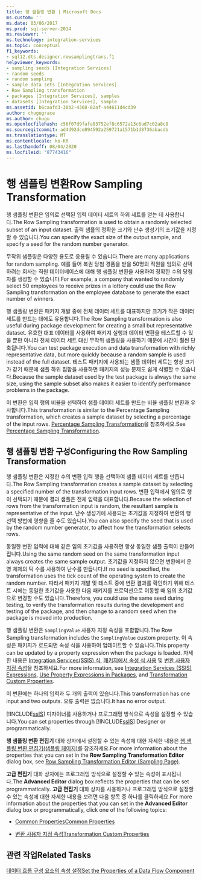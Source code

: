 ```yaml
---
title: 행 샘플링 변환 | Microsoft Docs
ms.custom: ''
ms.date: 03/06/2017
ms.prod: sql-server-2014
ms.reviewer: ''
ms.technology: integration-services
ms.topic: conceptual
f1_keywords:
- sql12.dts.designer.rowsamplingtrans.f1
helpviewer_keywords:
- sampling seeds [Integration Services]
- random seeds
- random sampling
- sample data sets [Integration Services]
- Row Sampling transformation
- packages [Integration Services], samples
- datasets [Integration Services], sample
ms.assetid: b6caafd3-30b2-4368-82af-a44611d4cd39
author: chugugrace
ms.author: chugu
ms.openlocfilehash: c56f07d9fafa03752ef8c6572a13c6ad7c02a8c8
ms.sourcegitcommit: ad4d92dce894592a259721a1571b1d8736abacdb
ms.translationtype: MT
ms.contentlocale: ko-KR
ms.lasthandoff: 08/04/2020
ms.locfileid: "87743416"
---
```

# <a name="row-sampling-transformation"></a><span data-ttu-id="a2a8d-102">행 샘플링 변환</span><span class="sxs-lookup"><span data-stu-id="a2a8d-102">Row Sampling Transformation</span></span>
  <span data-ttu-id="a2a8d-103">행 샘플링 변환은 임의로 선택된 입력 데이터 세트의 하위 세트를 얻는 데 사용합니다.</span><span class="sxs-lookup"><span data-stu-id="a2a8d-103">The Row Sampling transformation is used to obtain a randomly selected subset of an input dataset.</span></span> <span data-ttu-id="a2a8d-104">출력 샘플의 정확한 크기와 난수 생성기의 초기값을 지정할 수 있습니다.</span><span class="sxs-lookup"><span data-stu-id="a2a8d-104">You can specify the exact size of the output sample, and specify a seed for the random number generator.</span></span>  
  
 <span data-ttu-id="a2a8d-105">무작위 샘플링은 다양한 용도로 응용될 수 있습니다.</span><span class="sxs-lookup"><span data-stu-id="a2a8d-105">There are many applications for random sampling.</span></span> <span data-ttu-id="a2a8d-106">예를 들어 복권 당첨 경품을 받을 50명의 직원을 임의로 선택하려는 회사는 직원 데이터베이스에 대해 행 샘플링 변환을 사용하여 정확한 수의 당첨자를 생성할 수 있습니다.</span><span class="sxs-lookup"><span data-stu-id="a2a8d-106">For example, a company that wanted to randomly select 50 employees to receive prizes in a lottery could use the Row Sampling transformation on the employee database to generate the exact number of winners.</span></span>  
  
 <span data-ttu-id="a2a8d-107">행 샘플링 변환은 패키지 개발 중에 전체 데이터 세트를 대표하지만 크기가 작은 데이터 세트를 만드는 데에도 유용합니다.</span><span class="sxs-lookup"><span data-stu-id="a2a8d-107">The Row Sampling transformation is also useful during package development for creating a small but representative dataset.</span></span> <span data-ttu-id="a2a8d-108">유효한 대표 데이터를 사용하여 패키지 실행과 데이터 변환을 테스트할 수 있을 뿐만 아니라 전체 데이터 세트 대신 무작위 샘플링을 사용하기 때문에 시간이 훨씬 단축됩니다.</span><span class="sxs-lookup"><span data-stu-id="a2a8d-108">You can test package execution and data transformation with richly representative data, but more quickly because a random sample is used instead of the full dataset.</span></span> <span data-ttu-id="a2a8d-109">테스트 패키지에 사용되는 샘플 데이터 세트는 항상 크기가 같기 때문에 샘플 하위 집합을 사용하면 패키지의 성능 문제도 쉽게 식별할 수 있습니다.</span><span class="sxs-lookup"><span data-stu-id="a2a8d-109">Because the sample dataset used by the test package is always the same size, using the sample subset also makes it easier to identify performance problems in the package.</span></span>  
  
 <span data-ttu-id="a2a8d-110">이 변환은 입력 행의 비율을 선택하여 샘플 데이터 세트를 만드는 비율 샘플링 변환과 유사합니다.</span><span class="sxs-lookup"><span data-stu-id="a2a8d-110">This transformation is similar to the Percentage Sampling transformation, which creates a sample dataset by selecting a percentage of the input rows.</span></span> <span data-ttu-id="a2a8d-111">[Percentage Sampling Transformation](percentage-sampling-transformation.md)을 참조하세요.</span><span class="sxs-lookup"><span data-stu-id="a2a8d-111">See [Percentage Sampling Transformation](percentage-sampling-transformation.md).</span></span>  
  
## <a name="configuring-the-row-sampling-transformation"></a><span data-ttu-id="a2a8d-112">행 샘플링 변환 구성</span><span class="sxs-lookup"><span data-stu-id="a2a8d-112">Configuring the Row Sampling Transformation</span></span>  
 <span data-ttu-id="a2a8d-113">행 샘플링 변환은 지정한 수의 변환 입력 행을 선택하여 샘플 데이터 세트를 만듭니다.</span><span class="sxs-lookup"><span data-stu-id="a2a8d-113">The Row Sampling transformation creates a sample dataset by selecting a specified number of the transformation input rows.</span></span> <span data-ttu-id="a2a8d-114">변환 입력에서 임의로 행이 선택되기 때문에 결과 샘플은 전체 입력을 대표합니다.</span><span class="sxs-lookup"><span data-stu-id="a2a8d-114">Because the selection of rows from the transformation input is random, the resultant sample is representative of the input.</span></span> <span data-ttu-id="a2a8d-115">난수 생성기에 사용되는 초기값을 지정하여 변환의 행 선택 방법에 영향을 줄 수도 있습니다.</span><span class="sxs-lookup"><span data-stu-id="a2a8d-115">You can also specify the seed that is used by the random number generator, to affect how the transformation selects rows.</span></span>  
  
 <span data-ttu-id="a2a8d-116">동일한 변환 입력에 대해 같은 임의 초기값을 사용하면 항상 동일한 샘플 출력이 만들어집니다.</span><span class="sxs-lookup"><span data-stu-id="a2a8d-116">Using the same random seed on the same transformation input always creates the same sample output.</span></span> <span data-ttu-id="a2a8d-117">초기값을 지정하지 않으면 변환에서 운영 체제의 틱 수를 사용하여 난수를 만듭니다.</span><span class="sxs-lookup"><span data-stu-id="a2a8d-117">If no seed is specified, the transformation uses the tick count of the operating system to create the random number.</span></span> <span data-ttu-id="a2a8d-118">따라서 패키지 개발 및 테스트 중에 변환 결과를 확인하기 위해 테스트 시에는 동일한 초기값을 사용한 다음 패키지를 프로덕션으로 이동할 때 임의 초기값으로 변경할 수도 있습니다.</span><span class="sxs-lookup"><span data-stu-id="a2a8d-118">Therefore, you could use the same seed during testing, to verify the transformation results during the development and testing of the package, and then change to a random seed when the package is moved into production.</span></span>  
  
 <span data-ttu-id="a2a8d-119">행 샘플링 변환은 `SamplingValue` 사용자 지정 속성을 포함합니다.</span><span class="sxs-lookup"><span data-stu-id="a2a8d-119">The Row Sampling transformation includes the `SamplingValue` custom property.</span></span> <span data-ttu-id="a2a8d-120">이 속성은 패키지가 로드되면 속성 식을 사용하여 업데이트할 수 있습니다.</span><span class="sxs-lookup"><span data-stu-id="a2a8d-120">This property can be updated by a property expression when the package is loaded.</span></span> <span data-ttu-id="a2a8d-121">자세한 내용은 [Integration Services&#40;SSIS&#41; 식](../../expressions/integration-services-ssis-expressions.md), [패키지에서 속성 식 사용](../../expressions/use-property-expressions-in-packages.md) 및 [변환 사용자 지정 속성](transformation-custom-properties.md)을 참조하세요.</span><span class="sxs-lookup"><span data-stu-id="a2a8d-121">For more information, see [Integration Services &#40;SSIS&#41; Expressions](../../expressions/integration-services-ssis-expressions.md), [Use Property Expressions in Packages](../../expressions/use-property-expressions-in-packages.md), and [Transformation Custom Properties](transformation-custom-properties.md).</span></span>  
  
 <span data-ttu-id="a2a8d-122">이 변환에는 하나의 입력과 두 개의 출력이 있습니다.</span><span class="sxs-lookup"><span data-stu-id="a2a8d-122">This transformation has one input and two outputs.</span></span> <span data-ttu-id="a2a8d-123">오류 출력은 없습니다.</span><span class="sxs-lookup"><span data-stu-id="a2a8d-123">It has no error output.</span></span>  
  
 <span data-ttu-id="a2a8d-124">[!INCLUDE[ssIS](../../../includes/ssis-md.md)] 디자이너를 사용하거나 프로그래밍 방식으로 속성을 설정할 수 있습니다.</span><span class="sxs-lookup"><span data-stu-id="a2a8d-124">You can set properties through [!INCLUDE[ssIS](../../../includes/ssis-md.md)] Designer or programmatically.</span></span>  
  
 <span data-ttu-id="a2a8d-125">**행 샘플링 변환 편집기** 대화 상자에서 설정할 수 있는 속성에 대한 자세한 내용은 [행 샘플링 변환 편집기&#40;샘플링 페이지&#41;](../../row-sampling-transformation-editor-sampling-page.md)를 참조하세요.</span><span class="sxs-lookup"><span data-stu-id="a2a8d-125">For more information about the properties that you can set in the **Row Sampling Transformation Editor** dialog box, see [Row Sampling Transformation Editor &#40;Sampling Page&#41;](../../row-sampling-transformation-editor-sampling-page.md).</span></span>  
  
 <span data-ttu-id="a2a8d-126">**고급 편집기** 대화 상자에는 프로그래밍 방식으로 설정할 수 있는 속성이 표시됩니다.</span><span class="sxs-lookup"><span data-stu-id="a2a8d-126">The **Advanced Editor** dialog box reflects the properties that can be set programmatically.</span></span> <span data-ttu-id="a2a8d-127">**고급 편집기** 대화 상자를 사용하거나 프로그래밍 방식으로 설정할 수 있는 속성에 대한 자세한 내용을 보려면 다음 항목 중 하나를 클릭하세요.</span><span class="sxs-lookup"><span data-stu-id="a2a8d-127">For more information about the properties that you can set in the **Advanced Editor** dialog box or programmatically, click one of the following topics:</span></span>  
  
-   [<span data-ttu-id="a2a8d-128">Common Properties</span><span class="sxs-lookup"><span data-stu-id="a2a8d-128">Common Properties</span></span>](../../common-properties.md)  
  
-   [<span data-ttu-id="a2a8d-129">변환 사용자 지정 속성</span><span class="sxs-lookup"><span data-stu-id="a2a8d-129">Transformation Custom Properties</span></span>](transformation-custom-properties.md)  
  
## <a name="related-tasks"></a><span data-ttu-id="a2a8d-130">관련 작업</span><span class="sxs-lookup"><span data-stu-id="a2a8d-130">Related Tasks</span></span>  
 [<span data-ttu-id="a2a8d-131">데이터 흐름 구성 요소의 속성 설정</span><span class="sxs-lookup"><span data-stu-id="a2a8d-131">Set the Properties of a Data Flow Component</span></span>](../set-the-properties-of-a-data-flow-component.md)  
  
  

